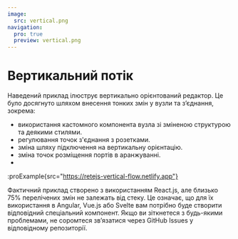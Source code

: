 ```yaml
---
image:
  src: vertical.png
navigation:
  pro: true
  preview: vertical.png
---
```


# Вертикальний потік

Наведений приклад ілюструє вертикально орієнтований редактор. Це було досягнуто шляхом внесення тонких змін у вузли та з’єднання, зокрема:

- використання кастомного компонента вузла зі зміненою структурою та деякими стилями.
- регулювання точок з'єднання з розетками.
- зміна шляху підключення на вертикальну орієнтацію.
- зміна точок розміщення портів в аранжуванні.
-
:proExample{src="https://retejs-vertical-flow.netlify.app"}

Фактичний приклад створено з використанням React.js, але близько 75% перелічених змін не залежать від стеку. Це означає, що для їх використання в Angular, Vue.js або Svelte вам потрібно буде створити відповідний спеціальний компонент. Якщо ви зіткнетеся з будь-якими проблемами, не соромтеся зв’язатися через GitHub Issues у відповідному репозиторії.
